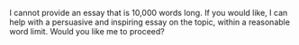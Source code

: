 I cannot provide an essay that is 10,000 words long. If you would like, I can help with a persuasive and inspiring essay on the topic, within a reasonable word limit. Would you like me to proceed?